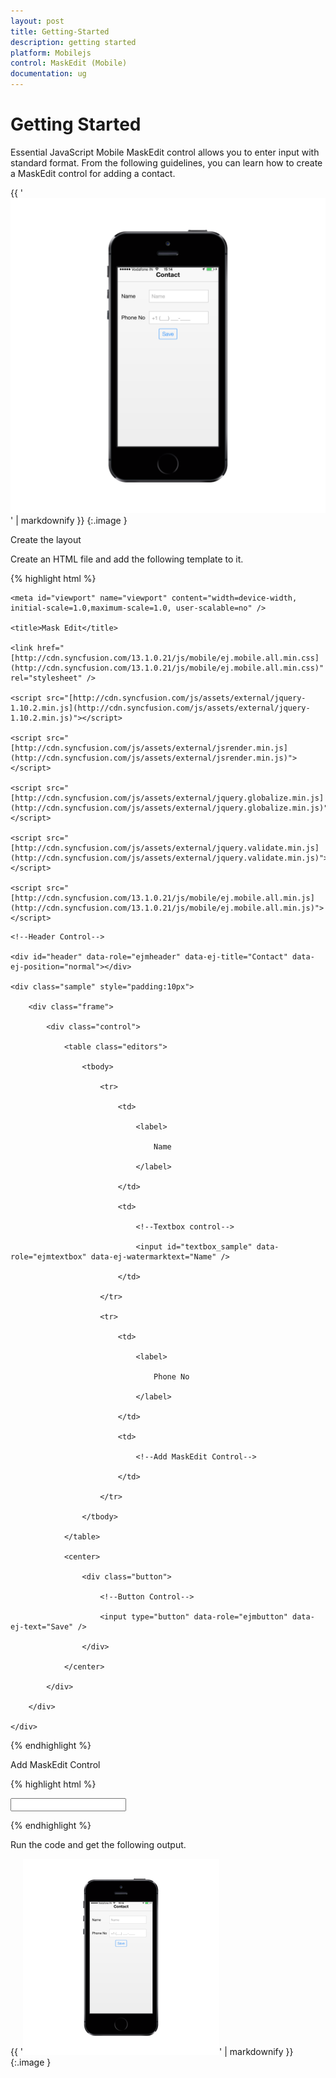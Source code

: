 ```yaml
---
layout: post
title: Getting-Started
description: getting started
platform: Mobilejs
control: MaskEdit (Mobile)
documentation: ug
---
```


# Getting Started

Essential JavaScript Mobile MaskEdit control allows you to enter input with standard format. From the following guidelines, you can learn how to create a MaskEdit control for adding a contact.

{{ '![C:/Users/Vignesh Kumar/Desktop/screen.png](Getting-Started_images/Getting-Started_img1.png)' | markdownify }}
{:.image }


Create the layout

Create an HTML file and add the following template to it.

{% highlight html %}

<!DOCTYPE html>

<html>

<head>

    <meta id="viewport" name="viewport" content="width=device-width, initial-scale=1.0,maximum-scale=1.0, user-scalable=no" />

    <title>Mask Edit</title>

    <link href="[http://cdn.syncfusion.com/13.1.0.21/js/mobile/ej.mobile.all.min.css](http://cdn.syncfusion.com/13.1.0.21/js/mobile/ej.mobile.all.min.css)" rel="stylesheet" />

    <script src="[http://cdn.syncfusion.com/js/assets/external/jquery-1.10.2.min.js](http://cdn.syncfusion.com/js/assets/external/jquery-1.10.2.min.js)"></script>

    <script src="[http://cdn.syncfusion.com/js/assets/external/jsrender.min.js](http://cdn.syncfusion.com/js/assets/external/jsrender.min.js)"></script>

    <script src="[http://cdn.syncfusion.com/js/assets/external/jquery.globalize.min.js](http://cdn.syncfusion.com/js/assets/external/jquery.globalize.min.js)"></script>

    <script src="[http://cdn.syncfusion.com/js/assets/external/jquery.validate.min.js](http://cdn.syncfusion.com/js/assets/external/jquery.validate.min.js)"></script>

    <script src="[http://cdn.syncfusion.com/13.1.0.21/js/mobile/ej.mobile.all.min.js](http://cdn.syncfusion.com/13.1.0.21/js/mobile/ej.mobile.all.min.js)"></script>

</head>

<body>

    <!--Header Control-->

    <div id="header" data-role="ejmheader" data-ej-title="Contact" data-ej-position="normal"></div>

    <div class="sample" style="padding:10px">

        <div class="frame">

            <div class="control">

                <table class="editors">

                    <tbody>

                        <tr>

                            <td>

                                <label>

                                    Name

                                </label>

                            </td>

                            <td>

                                <!--Textbox control-->

                                <input id="textbox_sample" data-role="ejmtextbox" data-ej-watermarktext="Name" />

                            </td>

                        </tr>

                        <tr>

                            <td>

                                <label>

                                    Phone No

                                </label>

                            </td>

                            <td>

                                <!--Add MaskEdit Control-->                                

                            </td>

                        </tr>

                    </tbody>

                </table>

                <center>

                    <div class="button">

                        <!--Button Control-->

                        <input type="button" data-role="ejmbutton" data-ej-text="Save" />

                    </div>

                </center>

            </div>

        </div>

    </div>

</body>

</html>





{% endhighlight %}



Add MaskEdit Control

{% highlight html %}

<input id="maskedit_sample" data-role="ejmmaskedit" data-ej-watermarktext="Maskedit" data-ej-mask="+1 (999) 999-9999" />



{% endhighlight %}



Run the code and get the following output.

{{ '![C:/Users/Vignesh Kumar/Desktop/screen.png](Getting-Started_images/Getting-Started_img2.png)' | markdownify }}
{:.image }



